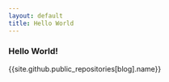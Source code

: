```yaml
---
layout: default
title: Hello World
---
```


### Hello World!

{{site.github.public_repositories[blog].name}}
